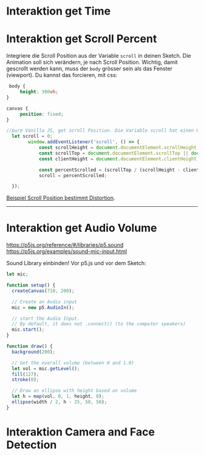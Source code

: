 # Interaktion get Time

# Interaktion get Scroll Percent
Integriere die Scroll Position aus der Variable `scroll` in deinen Sketch. Die Animation soll sich verändern, je nach Scroll Position. 
Wichtig, damit gescrollt werden kann, muss der `body` grösser sein als das Fenster (viewport). Du kannst das forcieren, mit css:

```css
 body {
     height: 300vh;
}

canvas {
     position: fixed;
}
```

```js
//pure Vanilla JS, get scroll Position. Die Variable scroll hat einen Wert von 0-1
  let scroll = 0;
        window.addEventListener('scroll', () => {
            const scrollHeight = document.documentElement.scrollHeight;
            const scrollTop = document.documentElement.scrollTop || document.body.scrollTop;
            const clientHeight = document.documentElement.clientHeight;

            const percentScrolled = (scrollTop / (scrollHeight - clientHeight));
            scroll = percentScrolled;

  });

```
 <a href="https://editor.p5js.org/hzuellig/sketches/uFv7wm2f-"  target="_blank">Beispiel Scroll Position bestimmt Distortion</a>.

***

# Interaktion get Audio Volume
https://p5js.org/reference/#/libraries/p5.sound <br/>
https://p5js.org/examples/sound-mic-input.html

Sound Library einbinden! Vor p5.js und vor dem Sketch:

```js
let mic;

function setup() {
  createCanvas(710, 200);

  // Create an Audio input
  mic = new p5.AudioIn();

  // start the Audio Input.
  // By default, it does not .connect() (to the computer speakers)
  mic.start();
}

function draw() {
  background(200);

  // Get the overall volume (between 0 and 1.0)
  let vol = mic.getLevel();
  fill(127);
  stroke(0);

  // Draw an ellipse with height based on volume
  let h = map(vol, 0, 1, height, 0);
  ellipse(width / 2, h - 25, 50, 50);
}


```


# Interaktion Camera and Face Detection